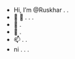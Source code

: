 - Hi, I’m @Ruskhar . . 
- 👀 👀 . . .
- 🌱 .
- 💞️ .
- 📫 . . 
- ni . . . 

<!---
Ruskhar/Ruskhar is a ✨ special ✨ repository because its `README.md` (this file) appears on your GitHub profile.
You can click the Preview link to take a look at your changes.
--->
